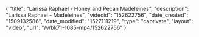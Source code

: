 {
    "title": "Larissa Raphael - Honey and Pecan Madeleines",
    "description": "Larissa Raphael - Madeleines",
    "videoid": "152622756",
    "date_created": "1509132586",
    "date_modified": "1527111219",
    "type": "captivate",
    "layout": "video",
    "url": "\/v\/bk71-1085-mp4\/152622756"
}